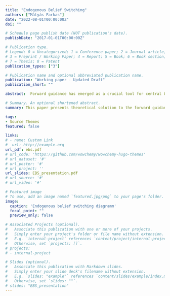 ```yaml
---
title: "Endogenous Belief Switching"
authors: ["Mátyás Farkas"]
date: "2022-08-01T00:00:00Z"
doi: ""

# Schedule page publish date (NOT publication's date).
publishDate: "2017-01-01T00:00:00Z"

# Publication type.
# Legend: 0 = Uncategorized; 1 = Conference paper; 2 = Journal article;
# 3 = Preprint / Working Paper; 4 = Report; 5 = Book; 6 = Book section;
# 7 = Thesis; 8 = Patent
publication_types: ["3"]

# Publication name and optional abbreviated publication name.
publication: "Working paper - Updated Draft"
publication_short: ""

abstract:  Forward guidance has emerged as a crucial tool for central banks as short-term interest rates approach the zero lower bound. While economic theory has extensively examined the effectiveness of unconventional monetary policy, recent attention has focused on the fundamental role of expectations in macroeconomic models. However, limited research exists on forward guidance in an adaptive learning environment, particularly when expectations become adaptive at the zero lower bound. This paper aims to address this gap by investigating the forward guidance puzzle within an adaptive learning framework and emphasizing the significance of monetary policy in expectation formation. To explain the role of learning and dynamic expectation formation in the context of unconventional monetary policy, I propose the framework of endogenous belief switching. This framework combines rational and adaptive learning approaches to solve the forward guidance puzzle. It posits that expectations are determined by central bank actions, making the effectiveness of forward guidance endogenous - I allow agents to learn the transmission of pre-announced policy rate changes based by alternating between forward-looking beliefs or focusing solely on current conditions and forming backward-looking beliefs. I endogenize belief switching by incorporating a mean squared learning transition between these two belief regimes. Agents update their beliefs every period using a switching Kálmán filter, which allows them to dynamically determine whether to adopt a forward-looking or backward-looking perspective based on the probability that either regime best describes the economy. Simulation results demonstrate that the effectiveness of forward guidance is nonlinear. When agents are adaptive and backward-looking, the forward guidance puzzle does not arise. However, if expectations are adaptive and forward-looking, the puzzle emerges. The framework predicts that forward guidance is highly effective in low uncertainty environments, where the model aligns well with the data and observation error is minimal. Conversely, in high uncertainty economies, forward guidance can become ineffective. In such cases, agents may opt to become backward-looking due to excessive noise relative to the signal provided by forward guidance. However, agents can learn to trust the central bank if it conveys a strong enough signal regarding its commitment.

# Summary. An optional shortened abstract.
summary: This paper presents theoretical solution to the forward guidance puzzle amid adaptive expectations. It argues that the effectiveness of forward guidance is endogenous and argues that central bank action can determine expectation formation and establish or destroy credibility of forward guidance. 

tags:
- Source Themes
featured: false

links:
# - name: Custom Link
#  url: http://example.org
url_pdf: ebs.pdf
# url_code: 'https://github.com/wowchemy/wowchemy-hugo-themes'
# url_dataset: '#'
# url_poster: '#'
# url_project: ''
url_slides: EBS_presentation.pdf
# url_source: '#'
# url_video: '#'

# Featured image
# To use, add an image named `featured.jpg/png` to your page's folder. 
image:
  caption: 'Endogenous belief switching diagramm'
  focal_point: ""
  preview_only: false

# Associated Projects (optional).
#   Associate this publication with one or more of your projects.
#   Simply enter your project's folder or file name without extension.
#   E.g. `internal-project` references `content/project/internal-project/index.md`.
#   Otherwise, set `projects: []`.
# projects:
# - internal-project

# Slides (optional).
#   Associate this publication with Markdown slides.
#   Simply enter your slide deck's filename without extension.
#   E.g. `slides: "example"` references `content/slides/example/index.md`.
#   Otherwise, set `slides: ""`.
# slides: "EBS_presentation"
---
```


